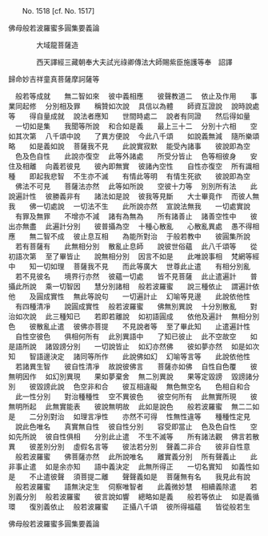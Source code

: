 ﻿　　No. 1518 [cf. No. 1517]

佛母般若波羅蜜多圓集要義論

　　　　大域龍菩薩造


　　　　西天譯經三藏朝奉大夫試光祿卿傳法大師賜紫臣施護等奉　詔譯


歸命妙吉祥童真菩薩摩訶薩等

　般若等成就　　無二智如來
　彼中義相應　　彼聲教道二
　依止及作用　　事業同起修
　分別相及罪　　稱贊如次說
　具信以為體　　師資互證說
　說時說處等　　得自量成就
　說法者應知　　世間時處二
　說者有同證　　然后得如量
　一切如是集　　我聞等所說
　和合如是義　　最上三十二
　分別十六相　　空如其次第
　八千頌中說　　了異方便說
　今此八千頌　　如說義無減
　隨所樂頌略　　如是義如說
　菩薩我不見　　此說實寂默
　能受內諸事　　彼說即為空
　色及色自性　　此說亦復空
　此等外諸處　　所受分皆止
　色等相彼身　　安住及相離
　向義若彼見　　彼內即無實
　彼諸內空性　　自性亦復空
　所有識相種　　即起我悲智
　不生亦不滅　　有情此等明
　有情生死欲　　彼說即為空
　佛法不可見　　菩薩法亦然
　此等如所說　　空彼十力等
　別別所有法　　此說遍計性
　彼勝義非有　　諸法如是說
　彼我等見斷　　大士畢竟作
　而彼人無我　　佛一切處說
　一切法不生　　此所說亦然
　宣說法無我　　一切處實說
　有罪及無罪　　不增亦不減
　諸有為無為　　所有諸善止
　諸善空性中　　彼出亦無盡
　此遍計分別　　彼普攝為空
　十種心散亂　　心散亂異處
　愚不得相應　　無二智不成
　彼止息互相　　為能所對治
　于般若教中　　彼圓集所說
　若有菩薩有　　此無相分別
　散亂止息師　　說彼世俗蘊
　此八千頌等　　從初語次第
　至了畢皆止　　說無相分別
　因言不如是　　此唯說事相
　梵網等經中　　知一切如理
　菩薩我不見　　而此等廣大
　世尊此止遣　　有相分別亂
　若不見彼名　　境界行亦然
　彼蘊一切處　　皆不見菩薩
　此止遣遍計　　普攝此所說
　乘一切智因　　慧分別諸相
　般若波羅蜜　　說三種依止
　謂遍計依他　　及圓成實性
　無此等說句　　一切遍計止
　幻喻等見邊　　此說依他性
　有四種清凈　　說圓成實性
　般若波羅蜜　　佛無別異說
　十分別散亂　　對治如次說
　此三種知已　　若即若離說
　如初語圓成　　依他及遍計
　無相分別色　　彼散亂止遣
　彼佛亦菩提　　不見說者等
　至了畢此知　　止遣遍計性
　自性空彼色　　俱相何所有
　此別異語中　　了知已彼止
　此不空故空　　如是語所說
　諸毀謗分別　　一切說皆止
　如幻亦然佛　　彼如夢亦然
　如是如次知　　智語邊決定
　諸同等所作　　此說佛如幻
　幻喻等言等　　此說依他性
　若諸異生智　　彼自性清凈
　故說彼佛言　　菩薩亦如佛
　自性自色覆　　彼無明因作
　如幻別異現　　果如夢棄舍
　無二別異說　　果等定毀謗
　毀謗諸分別　　彼毀謗此說
　色空非和合　　彼互相違礙
　無色無空名　　色相自和合
　此一性分別　　對治種種性
　空不異彼色　　彼空何所有
　此無實所現　　彼無明所起
　此無實能表　　彼說無明故
　此如是說色　　般若波羅蜜
　無二二如是　　二分別對治
　如理言凈性　　亦然不可得
　性無性違等　　種種性定見
　說此色唯名　　真實無自性
　彼自性分別　　容受即當止
　色及色自性　　空如先所說
　彼自性俱相　　分別此止遣
　不生不滅等　　所有諸法觀
　佛言若散異　　彼差別分別
　虛假名言等　　彼法若分別
　聲義二非合　　彼非自性意
　般若波羅蜜　　佛菩薩亦然
　此所說唯名　　離實義分別
　所有聲義止　　此非事止遣
　如是余亦知　　語中義決定
　此無所得正　　一切名實知
　如義性如是　　不止遣彼聲
　須菩提二離　　聲聲義如是
　菩薩無有名　　我見此有說
　般若波羅蜜　　語無決定生
　伺察唯智者　　此義微妙慧
　相續義除遣　　若別義分別
　般若波羅蜜　　彼言說如響
　總略如是義　　般若等依止
　如是義循環　　復別義依止
　般若波羅蜜　　正攝八千頌
　彼所得福蘊　　皆從般若生　

佛母般若波羅蜜多圓集要義論
